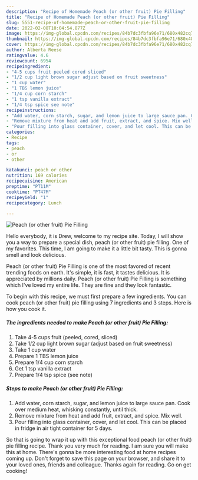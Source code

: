 ```yaml
---
description: "Recipe of Homemade Peach (or other fruit) Pie Filling"
title: "Recipe of Homemade Peach (or other fruit) Pie Filling"
slug: 5551-recipe-of-homemade-peach-or-other-fruit-pie-filling
date: 2022-02-08T10:04:54.877Z
image: https://img-global.cpcdn.com/recipes/84b7dc3fbfa96e71/680x482cq70/peach-or-other-fruit-pie-filling-recipe-main-photo.jpg
thumbnail: https://img-global.cpcdn.com/recipes/84b7dc3fbfa96e71/680x482cq70/peach-or-other-fruit-pie-filling-recipe-main-photo.jpg
cover: https://img-global.cpcdn.com/recipes/84b7dc3fbfa96e71/680x482cq70/peach-or-other-fruit-pie-filling-recipe-main-photo.jpg
author: Alberta Reese
ratingvalue: 4.6
reviewcount: 6954
recipeingredient:
- "4-5 cups fruit peeled cored sliced"
- "1/2 cup light brown sugar adjust based on fruit sweetness"
- "1 cup water"
- "1 TBS lemon juice"
- "1/4 cup corn starch"
- "1 tsp vanilla extract"
- "1/4 tsp spice see note"
recipeinstructions:
- "Add water, corn starch, sugar, and lemon juice to large sauce pan. Cook over medium heat, whisking constantly, until thick."
- "Remove mixture from heat and add fruit, extract, and spice. Mix well."
- "Pour filling into glass container, cover, and let cool. This can be placed in fridge in air tight container for 5 days."
categories:
- Recipe
tags:
- peach
- or
- other

katakunci: peach or other 
nutrition: 169 calories
recipecuisine: American
preptime: "PT11M"
cooktime: "PT47M"
recipeyield: "1"
recipecategory: Lunch

---
```



![Peach (or other fruit) Pie Filling](https://img-global.cpcdn.com/recipes/84b7dc3fbfa96e71/680x482cq70/peach-or-other-fruit-pie-filling-recipe-main-photo.jpg)

Hello everybody, it is Drew, welcome to my recipe site. Today, I will show you a way to prepare a special dish, peach (or other fruit) pie filling. One of my favorites. This time, I am going to make it a little bit tasty. This is gonna smell and look delicious.



Peach (or other fruit) Pie Filling is one of the most favored of recent trending foods on earth. It's simple, it is fast, it tastes delicious. It is appreciated by millions daily. Peach (or other fruit) Pie Filling is something which I've loved my entire life. They are fine and they look fantastic.


To begin with this recipe, we must first prepare a few ingredients. You can cook peach (or other fruit) pie filling using 7 ingredients and 3 steps. Here is how you cook it.

<!--inarticleads1-->

##### The ingredients needed to make Peach (or other fruit) Pie Filling:

1. Take 4-5 cups fruit (peeled, cored, sliced)
1. Take 1/2 cup light brown sugar (adjust based on fruit sweetness)
1. Take 1 cup water
1. Prepare 1 TBS lemon juice
1. Prepare 1/4 cup corn starch
1. Get 1 tsp vanilla extract
1. Prepare 1/4 tsp spice (see note)




<!--inarticleads2-->

##### Steps to make Peach (or other fruit) Pie Filling:

1. Add water, corn starch, sugar, and lemon juice to large sauce pan. Cook over medium heat, whisking constantly, until thick.
1. Remove mixture from heat and add fruit, extract, and spice. Mix well.
1. Pour filling into glass container, cover, and let cool. This can be placed in fridge in air tight container for 5 days.




So that is going to wrap it up with this exceptional food peach (or other fruit) pie filling recipe. Thank you very much for reading. I am sure you will make this at home. There's gonna be more interesting food at home recipes coming up. Don't forget to save this page on your browser, and share it to your loved ones, friends and colleague. Thanks again for reading. Go on get cooking!
